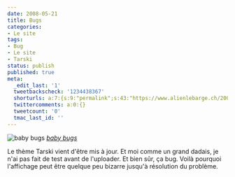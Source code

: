 ```yaml
---
date: 2008-05-21
title: Bugs
categories:
- Le site
tags:
- Bug
- Le site
- Tarski
status: publish
published: true
meta:
  _edit_last: '1'
  tweetbackscheck: '1234438367'
  shorturls: a:7:{s:9:"permalink";s:43:"https://www.alienlebarge.ch/2008/05/21/bugs/";s:7:"tinyurl";s:25:"https://tinyurl.com/bnjtp9";s:4:"isgd";s:17:"https://is.gd/iJSc";s:5:"bitly";s:19:"https://bit.ly/13crL";s:5:"snipr";s:22:"https://snipr.com/bgtr1";s:5:"snurl";s:22:"https://snurl.com/bgtr1";s:7:"snipurl";s:24:"https://snipurl.com/bgtr1";}
  twittercomments: a:0:{}
  tweetcount: '0'
  tmac_last_id: ''
---
```

<img src="https://farm1.static.flickr.com/47/145797353_4a36be9df3.jpg" alt="baby bugs" />
<em><a title="photo sharing" href="https://www.flickr.com/photos/getthebubbles/145797353/">baby bugs</a></em>

Le thème Tarski vient d'être mis à jour. Et moi comme un grand dadais, je n'ai pas fait de test avant de l'uploader. Et bien sûr, ça bug. Voilà pourquoi l'affichage peut être quelque peu bizarre jusqu'à résolution du problème.
